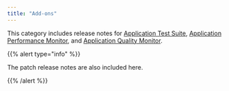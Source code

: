 ```yaml
---
title: "Add-ons"
---
```


This category includes release notes for [Application Test Suite](ats), [Application Performance Monitor](apm), and [Application Quality Monitor](aqm).

{{% alert type="info" %}}

The patch release notes are also included here.

{{% /alert %}}

